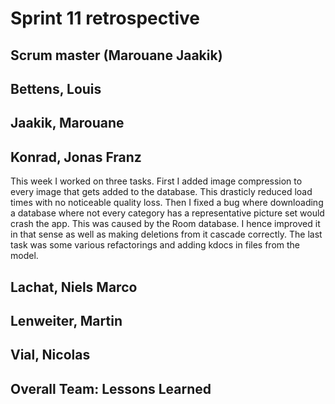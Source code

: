 # Sprint 11 retrospective

## Scrum master (Marouane Jaakik)

## Bettens, Louis

## Jaakik, Marouane

## Konrad, Jonas Franz
This week I worked on three tasks. First I added image compression to every image that gets added to the database. This drasticly reduced load times with no noticeable quality loss.
Then I fixed a bug where downloading a database where not every category has a representative picture set would crash the app. This was caused by the Room database. I hence improved it in that sense as well as making deletions from it cascade correctly. The last task was some various refactorings and adding kdocs in files from the model.

## Lachat, Niels Marco

## Lenweiter, Martin

## Vial, Nicolas

## Overall Team: Lessons Learned
